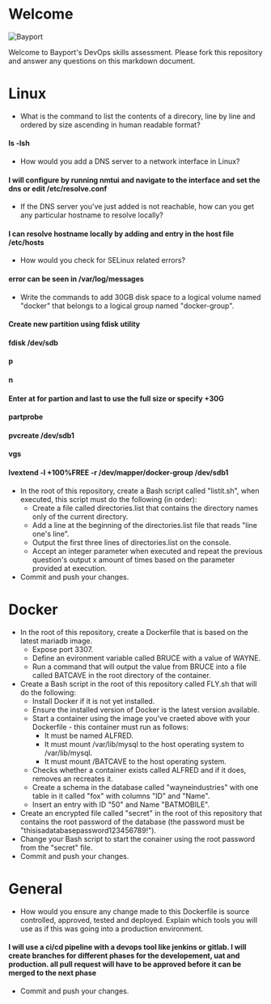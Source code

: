 
# Welcome

![Bayport](/Bayport_Logo.png)

Welcome to Bayport's DevOps skills assessment.
Please fork this repository and answer any questions on this markdown document.

# Linux
* What is the command to list the contents of a direcory, line by line and ordered by size ascending in human readable format?
#### ls -lsh
* How would you add a DNS server to a network interface in Linux?
#### I will configure by running nmtui and navigate to the interface and set the dns or edit /etc/resolve.conf
* If the DNS server you've just added is not reachable, how can you get any particular hostname to resolve locally? 
#### I can resolve hostname locally by adding and entry in the host file  /etc/hosts
* How would you check for SELinux related errors?
#### error can be seen in /var/log/messages
* Write the commands to add 30GB disk space to a logical volume named "docker" that belongs to a logical group named "docker-group".
####  Create new partition using fdisk utility
####  fdisk /dev/sdb
####  p
####  n
####  Enter at for partion and last to use the full size or specify +30G
####  partprobe
####  pvcreate /dev/sdb1
####  vgs
####  lvextend -l +100%FREE -r /dev/mapper/docker-group /dev/sdb1
* In the root of this repository, create a Bash script called "listit.sh", when executed, this script must do the following (in order):
    * Create a file called directories.list that contains the directory names only of the current directory.
    * Add a line at the beginning of the directories.list file that reads "line one's line".
    * Output the first three lines of directories.list on the console.
    * Accept an integer parameter when executed and repeat the previous question's output x amount of times based on the parameter provided at execution.
* Commit and push your changes.

# Docker
* In the root of this repository, create a Dockerfile that is based on the latest mariadb image.
    * Expose port 3307.
    * Define an evironment variable called BRUCE with a value of WAYNE.
    * Run a command that will output the value from BRUCE into a file called BATCAVE in the root directory of the container. 
* Create a Bash script in the root of this repository called FLY.sh that will do the following:
    * Install Docker if it is not yet installed.
    * Ensure the installed version of Docker is the latest version available.
    * Start a container using the image you've craeted above with your Dockerfile - this container must run as follows:
        * It must be named ALFRED.
        * It must mount /var/lib/mysql to the host operating system to /var/lib/mysql.
        * It must mount /BATCAVE to the host operating system.
    * Checks whether a container exists called ALFRED and if it does, removes an recreates it.
    * Create a schema in the database called "wayneindustries" with one table in it called "fox" with columns "ID" and "Name".
    * Insert an entry with ID "50" and Name "BATMOBILE".
* Create an encrypted file called "secret" in the root of this repository that contains the root password of the database (the password must be "thisisadatabasepassword123456789!").
* Change your Bash script to start the conainer using the root password from the "secret" file.
* Commit and push your changes.

# General
* How would you ensure any change made to this Dockerfile is source controlled, approved, tested and deployed. Explain which tools you will use as if this was going into a production environment.
####  I will use a ci/cd pipeline with a devops tool like jenkins or gitlab. I will create branches for different phases for the developement, uat and production. all pull request will have to be approved before it can be merged to the next phase
* Commit and push your changes.
